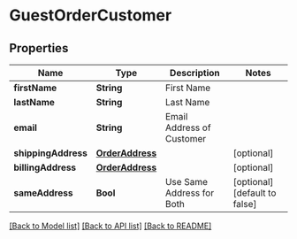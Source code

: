 # GuestOrderCustomer

## Properties
Name | Type | Description | Notes
------------ | ------------- | ------------- | -------------
**firstName** | **String** | First Name | 
**lastName** | **String** | Last Name | 
**email** | **String** | Email Address of Customer | 
**shippingAddress** | [**OrderAddress**](OrderAddress.md) |  | [optional] 
**billingAddress** | [**OrderAddress**](OrderAddress.md) |  | [optional] 
**sameAddress** | **Bool** | Use Same Address for Both  | [optional] [default to false]

[[Back to Model list]](../README.md#documentation-for-models) [[Back to API list]](../README.md#documentation-for-api-endpoints) [[Back to README]](../README.md)


